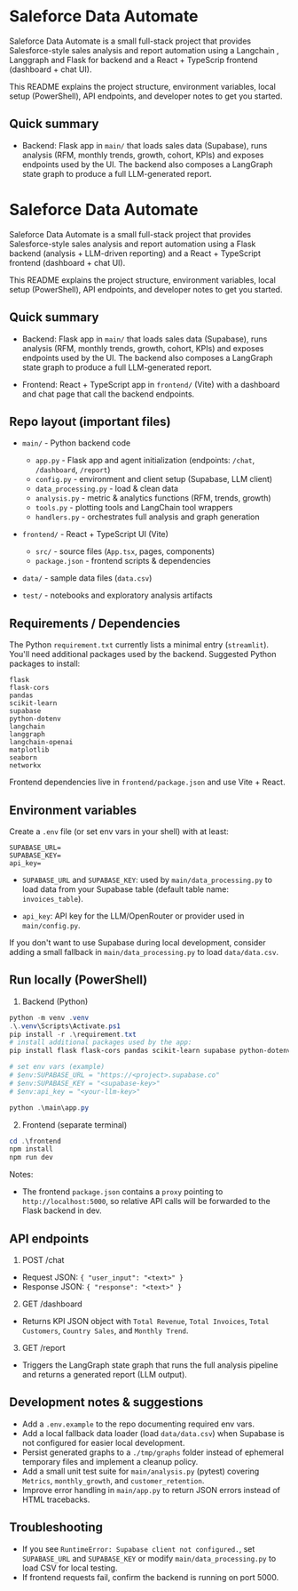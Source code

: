# Saleforce Data Automate

Saleforce Data Automate is a small full-stack project that provides
Salesforce-style sales analysis and report automation using a Langchain , Langgraph and Flask for
backend  and a React + TypeScrip
frontend (dashboard + chat UI).

This README explains the project structure, environment variables,
local setup (PowerShell), API endpoints, and developer notes to get
you started.

## Quick summary

- Backend: Flask app in `main/` that loads sales data (Supabase), runs
	analysis (RFM, monthly trends, growth, cohort, KPIs) and exposes
	endpoints used by the UI. The backend also composes a LangGraph
	state graph to produce a full LLM-generated report.
# Saleforce Data Automate

Saleforce Data Automate is a small full-stack project that provides
Salesforce-style sales analysis and report automation using a Flask
backend (analysis + LLM-driven reporting) and a React + TypeScript
frontend (dashboard + chat UI).

This README explains the project structure, environment variables,
local setup (PowerShell), API endpoints, and developer notes to get
you started.

## Quick summary

- Backend: Flask app in `main/` that loads sales data (Supabase), runs
	analysis (RFM, monthly trends, growth, cohort, KPIs) and exposes
	endpoints used by the UI. The backend also composes a LangGraph
	state graph to produce a full LLM-generated report.

- Frontend: React + TypeScript app in `frontend/` (Vite) with a
	dashboard and chat page that call the backend endpoints.

## Repo layout (important files)

- `main/` - Python backend code
	- `app.py` - Flask app and agent initialization (endpoints: `/chat`, `/dashboard`, `/report`)
	- `config.py` - environment and client setup (Supabase, LLM client)
	- `data_processing.py` - load & clean data
	- `analysis.py` - metric & analytics functions (RFM, trends, growth)
	- `tools.py` - plotting tools and LangChain tool wrappers
	- `handlers.py` - orchestrates full analysis and graph generation

- `frontend/` - React + TypeScript UI (Vite)
	- `src/` - source files (`App.tsx`, pages, components)
	- `package.json` - frontend scripts & dependencies

- `data/` - sample data files (`data.csv`)
- `test/` - notebooks and exploratory analysis artifacts

## Requirements / Dependencies

The Python `requirement.txt` currently lists a minimal entry (`streamlit`).
You'll need additional packages used by the backend. Suggested Python
packages to install:

```text
flask
flask-cors
pandas
scikit-learn
supabase
python-dotenv
langchain
langgraph
langchain-openai
matplotlib
seaborn
networkx
```

Frontend dependencies live in `frontend/package.json` and use Vite + React.

## Environment variables

Create a `.env` file (or set env vars in your shell) with at least:

```env
SUPABASE_URL=
SUPABASE_KEY=
api_key=
```

- `SUPABASE_URL` and `SUPABASE_KEY`: used by `main/data_processing.py` to
	load data from your Supabase table (default table name: `invoices_table`).

- `api_key`: API key for the LLM/OpenRouter or provider used in `main/config.py`.

If you don't want to use Supabase during local development, consider
adding a small fallback in `main/data_processing.py` to load `data/data.csv`.

## Run locally (PowerShell)

1. Backend (Python)

```powershell
python -m venv .venv
.\.venv\Scripts\Activate.ps1
pip install -r .\requirement.txt
# install additional packages used by the app:
pip install flask flask-cors pandas scikit-learn supabase python-dotenv langchain langgraph langchain-openai matplotlib seaborn networkx

# set env vars (example)
# $env:SUPABASE_URL = "https://<project>.supabase.co"
# $env:SUPABASE_KEY = "<supabase-key>"
# $env:api_key = "<your-llm-key>"

python .\main\app.py
```

2. Frontend (separate terminal)

```powershell
cd .\frontend
npm install
npm run dev
```

Notes:

- The frontend `package.json` contains a `proxy` pointing to `http://localhost:5000`,
	so relative API calls will be forwarded to the Flask backend in dev.

## API endpoints

1. POST /chat

- Request JSON: `{ "user_input": "<text>" }`
- Response JSON: `{ "response": "<text>" }`


2. GET /dashboard

- Returns KPI JSON object with `Total Revenue`, `Total Invoices`, `Total Customers`,
	`Country Sales`, and `Monthly Trend`.


3. GET /report

- Triggers the LangGraph state graph that runs the full analysis pipeline and
	returns a generated report (LLM output).



## Development notes & suggestions

- Add a `.env.example` to the repo documenting required env vars.
- Add a local fallback data loader (load `data/data.csv`) when Supabase is
	not configured for easier local development.
- Persist generated graphs to a `./tmp/graphs` folder instead of ephemeral
	temporary files and implement a cleanup policy.
- Add a small unit test suite for `main/analysis.py` (pytest) covering
	`Metrics`, `monthly_growth`, and `customer_retention`.
- Improve error handling in `main/app.py` to return JSON errors instead of
	HTML tracebacks.

## Troubleshooting

- If you see `RuntimeError: Supabase client not configured.`, set
	`SUPABASE_URL` and `SUPABASE_KEY` or modify `main/data_processing.py` to
	load CSV for local testing.
- If frontend requests fail, confirm the backend is running on port 5000.

